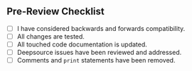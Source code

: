 <!---
Describe your changes in a bulleted list.

Be sure to identify and justify breaking changes.
--->

## Pre-Review Checklist
* [ ] I have considered backwards and forwards compatibility.
* [ ] All changes are tested.
* [ ] All touched code documentation is updated.
* [ ] Deepsource issues have been reviewed and addressed.
* [ ] Comments and `print` statements have been removed.
